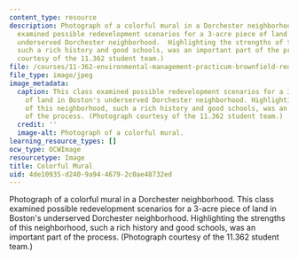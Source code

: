 ```yaml
---
content_type: resource
description: Photograph of a colorful mural in a Dorchester neighborhood. This class
  examined possible redevelopment scenarios for a 3-acre piece of land in Boston's
  underserved Dorchester neighborhood.  Highlighting the strengths of this neighborhood,
  such a rich history and good schools, was an important part of the process. (Photograph
  courtesy of the 11.362 student team.)
file: /courses/11-362-environmental-management-practicum-brownfield-redevelopment-fall-2006/4de10935d2409a9446792c0ae48732ed_11-362f06.jpg
file_type: image/jpeg
image_metadata:
  caption: This class examined possible redevelopment scenarios for a 3-acre piece
    of land in Boston's underserved Dorchester neighborhood. Highlighting the strengths
    of this neighborhood, such a rich history and good schools, was an important part
    of the process. (Photograph courtesy of the 11.362 student team.)
  credit: ''
  image-alt: Photograph of a colorful mural.
learning_resource_types: []
ocw_type: OCWImage
resourcetype: Image
title: Colorful Mural
uid: 4de10935-d240-9a94-4679-2c0ae48732ed
---
```

Photograph of a colorful mural in a Dorchester neighborhood. This class examined possible redevelopment scenarios for a 3-acre piece of land in Boston's underserved Dorchester neighborhood.  Highlighting the strengths of this neighborhood, such a rich history and good schools, was an important part of the process. (Photograph courtesy of the 11.362 student team.)

